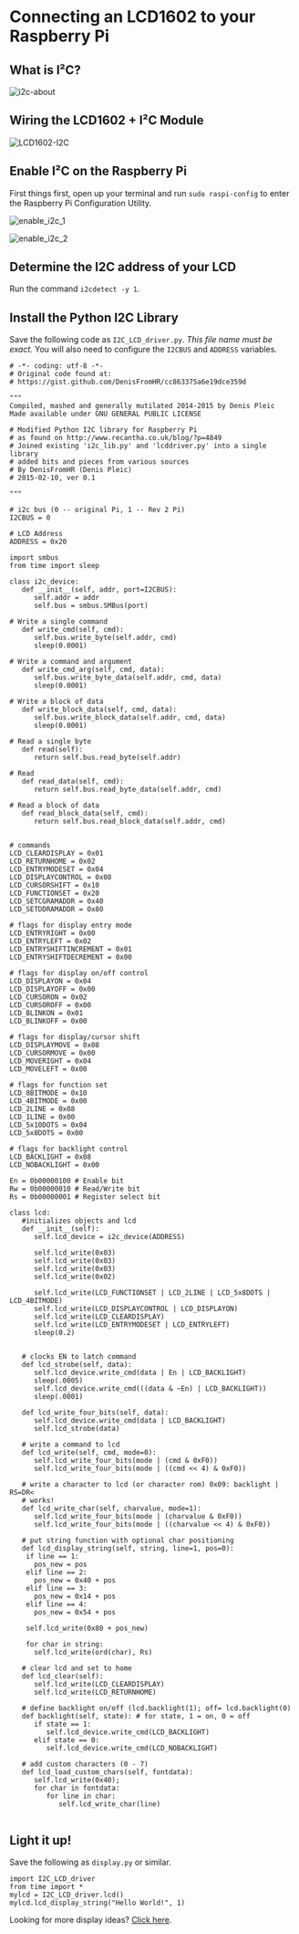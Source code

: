 # Connecting an LCD1602 to your Raspberry Pi

## What is I²C?
![i2c-about](https://raw.githubusercontent.com/MakerspaceCT/raspberry_pi_intro/master/img/i2c-about.png "i2c-about.png")

## Wiring the LCD1602 + I²C Module
![LCD1602-I2C](https://raw.githubusercontent.com/MakerspaceCT/raspberry_pi_intro/master/img/LCD1602-I2C.png "LCD1602-I2C.png")

## Enable I²C on the Raspberry Pi

First things first, open up your terminal and run `sudo raspi-config` to enter the Raspberry Pi Configuration Utility.

![enable_i2c_1](https://raw.githubusercontent.com/MakerspaceCT/raspberry_pi_intro/master/img/enable_i2c_1.png "enable_i2c_1.png")

![enable_i2c_2](https://raw.githubusercontent.com/MakerspaceCT/raspberry_pi_intro/master/img/enable_i2c_2.png "enable_i2c_2.png")

## Determine the I2C address of your LCD

Run the command `i2cdetect -y 1`.

## Install the Python I2C Library

Save the following code as `I2C_LCD_driver.py`. *This file name must be exact.*
You will also need to configure the `I2CBUS` and `ADDRESS` variables.

```
# -*- coding: utf-8 -*-
# Original code found at:
# https://gist.github.com/DenisFromHR/cc863375a6e19dce359d

"""
Compiled, mashed and generally mutilated 2014-2015 by Denis Pleic
Made available under GNU GENERAL PUBLIC LICENSE

# Modified Python I2C library for Raspberry Pi
# as found on http://www.recantha.co.uk/blog/?p=4849
# Joined existing 'i2c_lib.py' and 'lcddriver.py' into a single library
# added bits and pieces from various sources
# By DenisFromHR (Denis Pleic)
# 2015-02-10, ver 0.1

"""

# i2c bus (0 -- original Pi, 1 -- Rev 2 Pi)
I2CBUS = 0

# LCD Address
ADDRESS = 0x20

import smbus
from time import sleep

class i2c_device:
   def __init__(self, addr, port=I2CBUS):
      self.addr = addr
      self.bus = smbus.SMBus(port)

# Write a single command
   def write_cmd(self, cmd):
      self.bus.write_byte(self.addr, cmd)
      sleep(0.0001)

# Write a command and argument
   def write_cmd_arg(self, cmd, data):
      self.bus.write_byte_data(self.addr, cmd, data)
      sleep(0.0001)

# Write a block of data
   def write_block_data(self, cmd, data):
      self.bus.write_block_data(self.addr, cmd, data)
      sleep(0.0001)

# Read a single byte
   def read(self):
      return self.bus.read_byte(self.addr)

# Read
   def read_data(self, cmd):
      return self.bus.read_byte_data(self.addr, cmd)

# Read a block of data
   def read_block_data(self, cmd):
      return self.bus.read_block_data(self.addr, cmd)


# commands
LCD_CLEARDISPLAY = 0x01
LCD_RETURNHOME = 0x02
LCD_ENTRYMODESET = 0x04
LCD_DISPLAYCONTROL = 0x08
LCD_CURSORSHIFT = 0x10
LCD_FUNCTIONSET = 0x20
LCD_SETCGRAMADDR = 0x40
LCD_SETDDRAMADDR = 0x80

# flags for display entry mode
LCD_ENTRYRIGHT = 0x00
LCD_ENTRYLEFT = 0x02
LCD_ENTRYSHIFTINCREMENT = 0x01
LCD_ENTRYSHIFTDECREMENT = 0x00

# flags for display on/off control
LCD_DISPLAYON = 0x04
LCD_DISPLAYOFF = 0x00
LCD_CURSORON = 0x02
LCD_CURSOROFF = 0x00
LCD_BLINKON = 0x01
LCD_BLINKOFF = 0x00

# flags for display/cursor shift
LCD_DISPLAYMOVE = 0x08
LCD_CURSORMOVE = 0x00
LCD_MOVERIGHT = 0x04
LCD_MOVELEFT = 0x00

# flags for function set
LCD_8BITMODE = 0x10
LCD_4BITMODE = 0x00
LCD_2LINE = 0x08
LCD_1LINE = 0x00
LCD_5x10DOTS = 0x04
LCD_5x8DOTS = 0x00

# flags for backlight control
LCD_BACKLIGHT = 0x08
LCD_NOBACKLIGHT = 0x00

En = 0b00000100 # Enable bit
Rw = 0b00000010 # Read/Write bit
Rs = 0b00000001 # Register select bit

class lcd:
   #initializes objects and lcd
   def __init__(self):
      self.lcd_device = i2c_device(ADDRESS)

      self.lcd_write(0x03)
      self.lcd_write(0x03)
      self.lcd_write(0x03)
      self.lcd_write(0x02)

      self.lcd_write(LCD_FUNCTIONSET | LCD_2LINE | LCD_5x8DOTS | LCD_4BITMODE)
      self.lcd_write(LCD_DISPLAYCONTROL | LCD_DISPLAYON)
      self.lcd_write(LCD_CLEARDISPLAY)
      self.lcd_write(LCD_ENTRYMODESET | LCD_ENTRYLEFT)
      sleep(0.2)


   # clocks EN to latch command
   def lcd_strobe(self, data):
      self.lcd_device.write_cmd(data | En | LCD_BACKLIGHT)
      sleep(.0005)
      self.lcd_device.write_cmd(((data & ~En) | LCD_BACKLIGHT))
      sleep(.0001)

   def lcd_write_four_bits(self, data):
      self.lcd_device.write_cmd(data | LCD_BACKLIGHT)
      self.lcd_strobe(data)

   # write a command to lcd
   def lcd_write(self, cmd, mode=0):
      self.lcd_write_four_bits(mode | (cmd & 0xF0))
      self.lcd_write_four_bits(mode | ((cmd << 4) & 0xF0))

   # write a character to lcd (or character rom) 0x09: backlight | RS=DR<
   # works!
   def lcd_write_char(self, charvalue, mode=1):
      self.lcd_write_four_bits(mode | (charvalue & 0xF0))
      self.lcd_write_four_bits(mode | ((charvalue << 4) & 0xF0))
  
   # put string function with optional char positioning
   def lcd_display_string(self, string, line=1, pos=0):
    if line == 1:
      pos_new = pos
    elif line == 2:
      pos_new = 0x40 + pos
    elif line == 3:
      pos_new = 0x14 + pos
    elif line == 4:
      pos_new = 0x54 + pos

    self.lcd_write(0x80 + pos_new)

    for char in string:
      self.lcd_write(ord(char), Rs)

   # clear lcd and set to home
   def lcd_clear(self):
      self.lcd_write(LCD_CLEARDISPLAY)
      self.lcd_write(LCD_RETURNHOME)

   # define backlight on/off (lcd.backlight(1); off= lcd.backlight(0)
   def backlight(self, state): # for state, 1 = on, 0 = off
      if state == 1:
         self.lcd_device.write_cmd(LCD_BACKLIGHT)
      elif state == 0:
         self.lcd_device.write_cmd(LCD_NOBACKLIGHT)

   # add custom characters (0 - 7)
   def lcd_load_custom_chars(self, fontdata):
      self.lcd_write(0x40);
      for char in fontdata:
         for line in char:
            self.lcd_write_char(line)         
         
```

## Light it up!
Save the following as `display.py` or similar.

```
import I2C_LCD_driver
from time import *
mylcd = I2C_LCD_driver.lcd()
mylcd.lcd_display_string("Hello World!", 1)
```

Looking for more display ideas? [Click here](http://spark.i.ng/pi1602).